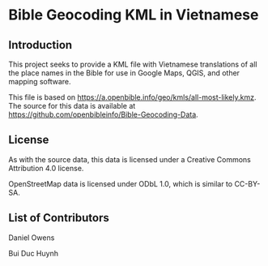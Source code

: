 # Bible Geocoding KML in Vietnamese

## Introduction

This project seeks to provide a KML file with Vietnamese translations of all the place names in the Bible for use in Google Maps, QGIS, and other mapping software. 

This file is based on https://a.openbible.info/geo/kmls/all-most-likely.kmz. The source for this data is available at https://github.com/openbibleinfo/Bible-Geocoding-Data.

## License

As with the source data, this data is licensed under a Creative Commons Attribution 4.0 license.

OpenStreetMap data is licensed under ODbL 1.0, which is similar to CC-BY-SA.
 
## List of Contributors

Daniel Owens

Bui Duc Huynh

